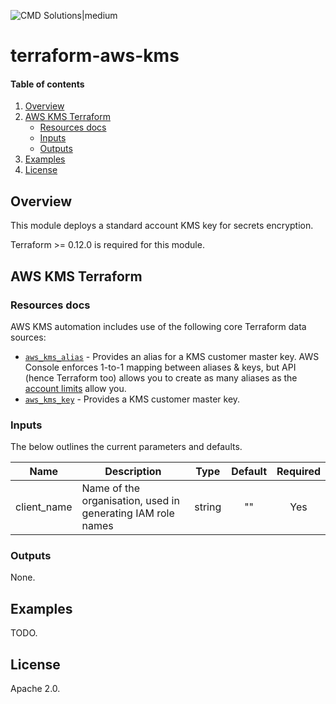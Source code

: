 <!-- vim: set ft=markdown: -->
![CMD Solutions|medium](https://s3-ap-southeast-2.amazonaws.com/cmd-website-images/CMDlogo.jpg)

# terraform-aws-kms

#### Table of contents

1. [Overview](#overview)
2. [AWS KMS Terraform](#aws-kms-terraform)
    * [Resources docs](#resources-docs)
    * [Inputs](#inputs)
    * [Outputs](#outputs)
3. [Examples](#examples)
4. [License](#license)

## Overview

This module deploys a standard account KMS key for secrets encryption.

Terraform >= 0.12.0 is required for this module.

## AWS KMS Terraform

### Resources docs

AWS KMS automation includes use of the following core Terraform data sources:

- [`aws_kms_alias`](https://www.terraform.io/docs/providers/aws/r/kms_alias.html) - Provides an alias for a KMS customer master key. AWS Console enforces 1-to-1 mapping between aliases & keys, but API (hence Terraform too) allows you to create as many aliases as the [account limits](http://docs.aws.amazon.com/kms/latest/developerguide/limits.html) allow you.
- [`aws_kms_key`](https://www.terraform.io/docs/providers/aws/r/kms_key.html) - Provides a KMS customer master key.

### Inputs

The below outlines the current parameters and defaults.

| Name | Description | Type | Default | Required |
|------|-------------|:----:|:-------:|:--------:|
|client_name|Name of the organisation, used in generating IAM role names|string|""|Yes|

### Outputs

None.

## Examples

TODO.

## License

Apache 2.0.
